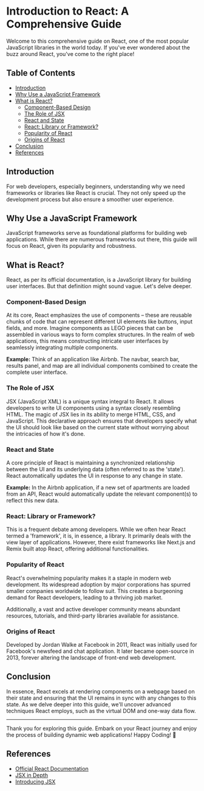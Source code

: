 # Introduction to React: A Comprehensive Guide

Welcome to this comprehensive guide on React, one of the most popular JavaScript libraries in the world today. If you've ever wondered about the buzz around React, you've come to the right place!

## Table of Contents

- [Introduction](#introduction)
- [Why Use a JavaScript Framework](#why-use-a-javascript-framework)
- [What is React?](#what-is-react)
    - [Component-Based Design](#component-based-design)
    - [The Role of JSX](#the-role-of-jsx)
    - [React and State](#react-and-state)
    - [React: Library or Framework?](#react-library-or-framework)
    - [Popularity of React](#popularity-of-react)
    - [Origins of React](#origins-of-react)
- [Conclusion](#conclusion)
- [References](#references)

## Introduction

For web developers, especially beginners, understanding why we need frameworks or libraries like React is crucial. They not only speed up the development process but also ensure a smoother user experience.

## Why Use a JavaScript Framework

JavaScript frameworks serve as foundational platforms for building web applications. While there are numerous frameworks out there, this guide will focus on React, given its popularity and robustness.

## What is React?

React, as per its official documentation, is a JavaScript library for building user interfaces. But that definition might sound vague. Let's delve deeper.

### Component-Based Design

At its core, React emphasizes the use of components – these are reusable chunks of code that can represent different UI elements like buttons, input fields, and more. Imagine components as LEGO pieces that can be assembled in various ways to form complex structures. In the realm of web applications, this means constructing intricate user interfaces by seamlessly integrating multiple components.

**Example:** Think of an application like Airbnb. The navbar, search bar, results panel, and map are all individual components combined to create the complete user interface.

### The Role of JSX

JSX (JavaScript XML) is a unique syntax integral to React. It allows developers to write UI components using a syntax closely resembling HTML. The magic of JSX lies in its ability to merge HTML, CSS, and JavaScript. This declarative approach ensures that developers specify what the UI should look like based on the current state without worrying about the intricacies of how it's done.

### React and State

A core principle of React is maintaining a synchronized relationship between the UI and its underlying data (often referred to as the 'state'). React automatically updates the UI in response to any change in state.

**Example:** In the Airbnb application, if a new set of apartments are loaded from an API, React would automatically update the relevant component(s) to reflect this new data.

### React: Library or Framework?

This is a frequent debate among developers. While we often hear React termed a 'framework', it is, in essence, a library. It primarily deals with the view layer of applications. However, there exist frameworks like Next.js and Remix built atop React, offering additional functionalities.

### Popularity of React

React's overwhelming popularity makes it a staple in modern web development. Its widespread adoption by major corporations has spurred smaller companies worldwide to follow suit. This creates a burgeoning demand for React developers, leading to a thriving job market.

Additionally, a vast and active developer community means abundant resources, tutorials, and third-party libraries available for assistance.

### Origins of React

Developed by Jordan Walke at Facebook in 2011, React was initially used for Facebook's newsfeed and chat application. It later became open-source in 2013, forever altering the landscape of front-end web development.

## Conclusion

In essence, React excels at rendering components on a webpage based on their state and ensuring that the UI remains in sync with any changes to this state. As we delve deeper into this guide, we'll uncover advanced techniques React employs, such as the virtual DOM and one-way data flow.

---

Thank you for exploring this guide. Embark on your React journey and enjoy the process of building dynamic web applications! Happy Coding! 🌱

## References

- [Official React Documentation](https://reactjs.org/)
- [JSX in Depth](https://reactjs.org/docs/jsx-in-depth.html)
- [Introducing JSX](https://reactjs.org/docs/introducing-jsx.html)